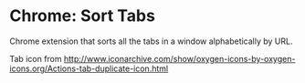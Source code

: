 # Chrome: Sort Tabs
Chrome extension that sorts all the tabs in a window alphabetically by URL.

Tab icon from http://www.iconarchive.com/show/oxygen-icons-by-oxygen-icons.org/Actions-tab-duplicate-icon.html
